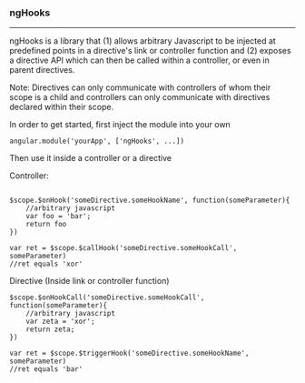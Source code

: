 ### ngHooks ###
------------

ngHooks is a library that (1) allows arbitrary Javascript to be injected at predefined
points in a directive's link or controller function and (2) exposes a directive API
which can then be called within a controller, or even in parent directives.

Note: Directives can only communicate with controllers of whom their scope is a child
and controllers can only communicate with directives declared within their scope.

In order to get started, first inject the module into your own
```
angular.module('yourApp', ['ngHooks', ...])
```

Then use it inside a controller or a directive

Controller:
```

$scope.$onHook('someDirective.someHookName', function(someParameter){
	//arbitrary javascript
	var foo = 'bar';
	return foo
})

var ret = $scope.$callHook('someDirective.someHookCall', someParameter)
//ret equals 'xor'

```

Directive (Inside link or controller function)
```
$scope.$onHookCall('someDirective.someHookCall', function(someParameter){
	//arbitrary javascript
	var zeta = 'xor';
	return zeta;
})

var ret = $scope.$triggerHook('someDirective.someHookName', someParameter)
//ret equals 'bar'

```